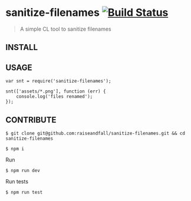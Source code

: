 # sanitize-filenames [![Build Status](https://travis-ci.org/raiseandfall/sanitize-filenames.svg)](https://travis-ci.org/raiseandfall/sanitize-filenames)

> A simple CL tool to sanitize filenames


## INSTALL

<!--
```shell
$ npm install --save sanitize-filenames
```
-->

## USAGE

```shell
var snt = require('sanitize-filenames');

snt(['assets/*.png'], function (err) {
    console.log('files renamed');
});
```

## CONTRIBUTE

```shell
$ git clone git@github.com:raiseandfall/sanitize-filenames.git && cd sanitize-filenames
```

```shell
$ npm i
```

Run
```shell
$ npm run dev
```

Run tests
```shell
$ npm run test
```
